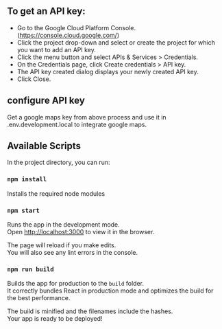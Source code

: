 ## To get an API key:

- Go to the Google Cloud Platform Console. (https://console.cloud.google.com/)
- Click the project drop-down and select or create the project for which you want to add an API key.
- Click the menu button and select APIs & Services > Credentials.
- On the Credentials page, click Create credentials > API key.
- The API key created dialog displays your newly created API key.
- Click Close.

## configure API key

Get a google maps key from above process and use it in .env.development.local to integrate google maps.

## Available Scripts

In the project directory, you can run:

### `npm install`

Installs the required node modules

### `npm start`

Runs the app in the development mode.<br />
Open [http://localhost:3000](http://localhost:3000) to view it in the browser.

The page will reload if you make edits.<br />
You will also see any lint errors in the console.

### `npm run build`

Builds the app for production to the `build` folder.<br />
It correctly bundles React in production mode and optimizes the build for the best performance.

The build is minified and the filenames include the hashes.<br />
Your app is ready to be deployed!
